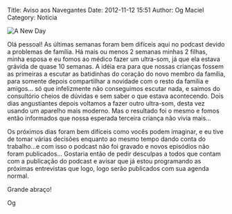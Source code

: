 Title: Aviso aos Navegantes
Date: 2012-11-12 15:51
Author: Og Maciel
Category: Notícia


![A New Day](http://farm4.staticflickr.com/3240/2772577023_4a3172abb6.jpg)

Olá pessoal! As últimas semanas foram bem difíceis aqui no podcast
devido a problemas de família. Há mais ou menos 2 semanas minhas 2
filhas, minha esposa e eu fomos ao médico fazer um ultra-som, já que ela
estava grávida de quase 10 semanas. A idéia era para que nossas crianças
fossem as primeiras a escutar as batidinhas do coração do novo membro da
família, para somente depois compartilhar a novidade com o resto da
família e amigos... só que infelizmente não conseguimos escutar nada, e
saimos do consultório cheios de dúvidas e sem saber o que estava
acontecendo. Dois dias angustiantes depois voltamos a fazer outro
ultra-som, desta vez usando um aparelho mais moderno. Mas o resultado
foi o mesmo e fomos então informados que nossa esperada terceira criança
não vivia mais...

Os próximos dias foram bem difíceis como vocês podem imaginar, e eu tive
de tomar várias decisões enquanto ao mesmo tempo dando conta do
trabalho...e com isso o podcast não foi gravado e novos episódios não
foram publicados... Gostaria então de pedir desculpas a todos que contam
com a publicação do podcast e avisar que já estou programando as
próximas entrevistas que logo, logo serão publicados com sua agenda
normal.

Grande abraço!

Og
